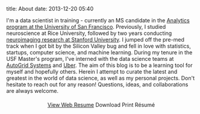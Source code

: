 title: About
date: 2013-12-20 05:40

I'm a data scientist in training - currently an MS candidate in the
[Analytics program at the University of San Francisco][]. Previously, I
studied neuroscience at Rice University, followed by two years
conducting [neuroimaging research at Stanford University][]. I jumped
off the pre-med track when I got bit by the Silicon Valley bug and fell
in love with statistics, startups, computer science, and machine
learning. During my tenure in the USF Master's program, I've interned
with the data science teams at [AutoGrid Systems][] and [Uber][]. The
aim of this blog is to be a learning tool for myself and hopefully
others. Herein I attempt to curate the latest and greatest in the world
of data science, as well as my personal projects. Don't hesitate to
reach out for any reason! Questions, ideas, and collaborations are
always welcome.

<div style="text-align: center; margin-top: 20px">
<div class="btn-group btn-group-lg text-center">
	<a type="button" class="btn btn-primary" href='http://spencerboucher.com/spencerboucher.pdf'>View Web Resume</a>
	<a type="button" class="btn btn-primary" type="button" class="btn btn-primary">Download Print Résumé</a>
</div>
</div>

  [Analytics program at the University of San Francisco]: http://analytics.usfca.edu
  [neuroimaging research at Stanford University]: http://cibsr.stanford.edu/
  [AutoGrid Systems]: http://auto-grid.com
  [Uber]: http://uber.com